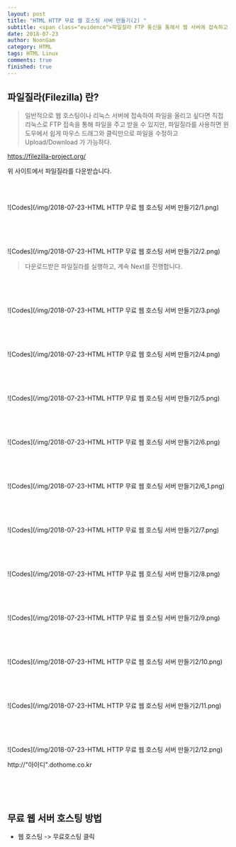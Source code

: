 ```yaml
---
layout: post
title: "HTML HTTP 무료 웹 호스팅 서버 만들기(2) "
subtitle: <span class="evidence">파일질라 FTP 통신을 통해서 웹 서버에 접속하고 웹 페이지를 업로드해보자. </span>
date: 2018-07-23
author: NoonGam
category: HTML
tags: HTML Linux
comments: true
finished: true
---
```



<!-- Study Sample  -->

## 파일질라(Filezilla) 란?

> 일반적으로 웹 호스팅이나 리눅스 서버에 접속하여 파일을 올리고 싶다면 직접 리눅스로 FTP 접속을 통해 파일을 주고 받을 수 있지만, 파일질라를 사용하면 윈도우에서 쉽게 마우스 드래그와 클릭만으로 파일을 수정하고 Upload/Download 가 가능하다.

https://filezilla-project.org/

위 사이트에서 파일질라를 다운받습니다.

<br>
<br>

![Codes](/img/2018-07-23-HTML HTTP 무료 웹 호스팅 서버 만들기2/1.png)



<br>
<br>
<br>


![Codes](/img/2018-07-23-HTML HTTP 무료 웹 호스팅 서버 만들기2/2.png)

> 다운로드받은 파일질라를 실행하고, 계속 Next를 진행합니다.

<br>
<br>
<br>

![Codes](/img/2018-07-23-HTML HTTP 무료 웹 호스팅 서버 만들기2/3.png)

<br>
<br>
<br>

![Codes](/img/2018-07-23-HTML HTTP 무료 웹 호스팅 서버 만들기2/4.png)

<br>
<br>
<br>

![Codes](/img/2018-07-23-HTML HTTP 무료 웹 호스팅 서버 만들기2/5.png)

<br>
<br>
<br>

![Codes](/img/2018-07-23-HTML HTTP 무료 웹 호스팅 서버 만들기2/6.png)

<br>
<br>
<br>

![Codes](/img/2018-07-23-HTML HTTP 무료 웹 호스팅 서버 만들기2/6_1.png)

<br>
<br>
<br>

![Codes](/img/2018-07-23-HTML HTTP 무료 웹 호스팅 서버 만들기2/7.png)

<br>
<br>
<br>

![Codes](/img/2018-07-23-HTML HTTP 무료 웹 호스팅 서버 만들기2/8.png)

<br>
<br>
<br>

![Codes](/img/2018-07-23-HTML HTTP 무료 웹 호스팅 서버 만들기2/9.png)

<br>
<br>
<br>

![Codes](/img/2018-07-23-HTML HTTP 무료 웹 호스팅 서버 만들기2/10.png)

<br>
<br>
<br>

![Codes](/img/2018-07-23-HTML HTTP 무료 웹 호스팅 서버 만들기2/11.png)

<br>
<br>
<br>

![Codes](/img/2018-07-23-HTML HTTP 무료 웹 호스팅 서버 만들기2/12.png)

<a> http://"아이디".dothome.co.kr </a>

<br>
<br>
<br>



## 무료 웹 서버 호스팅 방법


- 웹 호스팅 -> 무료호스팅 클릭



<br>
<br>
<br>
